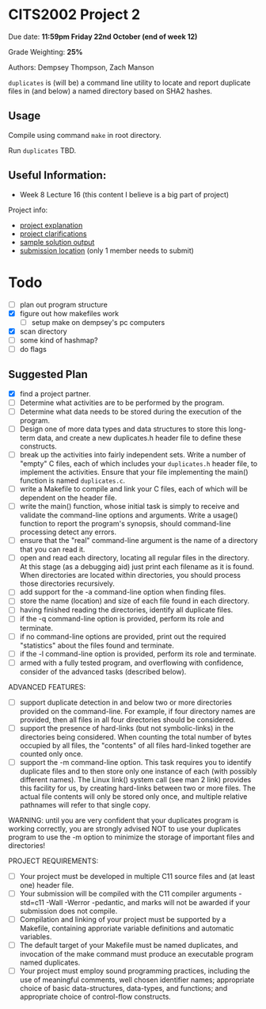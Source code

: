 # CITS2002 Project 2

Due date: **11:59pm Friday 22nd October (end of week 12)**

Grade Weighting: **25%**

Authors: Dempsey Thompson, Zach Manson

`duplicates` is (will be) a command line utility to locate and report duplicate files in (and below) a named directory based on SHA2 hashes.

## Usage

Compile using command `make` in root directory.

Run `duplicates` TBD.


## Useful Information:

 + Week 8 Lecture 16 (this content I believe is a big part of project)
 
Project info:
 + [project explanation](https://teaching.csse.uwa.edu.au/units/CITS2002/projects/project2.php)
 + [project clarifications](https://teaching.csse.uwa.edu.au/units/CITS2002/projects/project2-clarifications.php)
 + [sample solution output](https://secure.csse.uwa.edu.au/run/duplicates)
 + [submission location](https://secure.csse.uwa.edu.au/run/cssubmit)  (only 1 member needs to submit)

# Todo
 + [ ] plan out program structure
 + [x] figure out how makefiles work
     + [ ] setup make on dempsey's pc computers
 + [x] scan directory
 + [ ] some kind of hashmap?
 + [ ] do flags

## Suggested Plan
 + [x] find a project partner.
 + [ ] Determine what activities are to be performed by the program. 
 + [ ]	Determine what data needs to be stored during the execution of the program. 
 + [ ]	Design one of more data types and data structures to store this long-term data, and create a new duplicates.h header file to define these constructs.
 + [ ] break up the activities into fairly independent sets. Write a number of "empty" C files, each of which includes your `duplicates.h` header file, to implement the activities. Ensure that your file implementing the main() function is named `duplicates.c`.
 + [ ] write a Makefile to compile and link your C files, each of which will be dependent on the header file.
 + [ ] write the main() function, whose initial task is simply to receive and validate the command-line options and arguments. Write a  usage() function to report the program's synopsis, should command-line processing detect any errors.
 + [ ] ensure that the "real" command-line argument is the name of a directory that you can read it.
 + [ ] open and read each directory, locating all regular files in the directory. At this stage (as a debugging aid) just print each filename as it is found. When directories are located within directories, you should process those directories recursively.
 + [ ] add support for the -a command-line option when finding files.
 + [ ] store the name (location) and size of each file found in each directory.
 + [ ] having finished reading the directories, identify all duplicate files.
 + [ ] if the -q command-line option is provided, perform its role and terminate.
 + [ ] if no command-line options are provided, print out the required "statistics" about the files found and terminate.
 + [ ] if the -l command-line option is provided, perform its role and terminate.
 + [ ] armed with a fully tested program, and overflowing with confidence, consider of the advanced tasks (described below).

ADVANCED FEATURES:
 + [ ] support duplicate detection in and below two or more directories provided on the command-line. For example, if four directory names are provided, then all files in all four directories should be considered.
 + [ ] support the presence of hard-links (but not symbolic-links) in the directories being considered. When counting the total number of bytes occupied by all files, the "contents" of all files hard-linked together are counted only once.
 + [ ] support the -m command-line option.
	This task requires you to identify duplicate files and to then store only one instance of each (with possibly different names). The Linux link() system call (see man 2 link) provides this facility for us, by creating hard-links between two or more files. The actual file contents will only be stored only once, and multiple relative pathnames will refer to that single copy.

WARNING: until you are very confident that your duplicates program is working correctly, you are strongly advised NOT to use your duplicates program to use the -m option to minimize the storage of important files and directories!

PROJECT REQUIREMENTS:
 + [ ] Your project must be developed in multiple C11 source files and (at least one) header file.
 + [ ] Your submission will be compiled with the C11 compiler arguments -std=c11 -Wall -Werror -pedantic, and marks will not be awarded if your submission does not compile.
 + [ ] Compilation and linking of your project must be supported by a Makefile, containing approriate variable definitions and automatic variables.
 + [ ] The default target of your Makefile must be named duplicates, and invocation of the make command must produce an executable program named duplicates.
 + [ ] Your project must employ sound programming practices, including the use of meaningful comments, well chosen identifier names; appropriate choice of basic data-structures, data-types, and functions; and appropriate choice of control-flow constructs.
